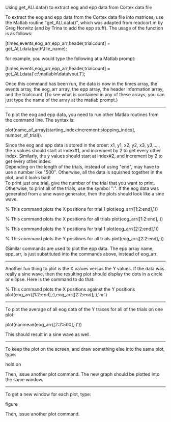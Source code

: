Using get_ALLdata() to extract eog and epp data from Cortex data file

To extract the eog and epp data from the Cortex data file into matrices, use the Matlab routine "get_ALLdata()", which was adapted from readcort.m by Greg Horwitz (and by Trina to add the epp stuff).  The usage of the function is as follows:

[times,events,eog_arr,epp_arr,header,trialcount] = get_ALLdata(path\file_name);

for example, you would type the following at a Matlab prompt:

[times,events,eog_arr,epp_arr,header,trialcount] = get_ALLdata('c:\matlabln\data\vout.1');

Once this command has been run, the data is now in the times array, the events array, the eog_arr array, the epp array, the header information array, and the trialcount.   (To see what is contained in any of these arrays, you can just type the name of the array at the matlab prompt.)
 
*******************

To plot the eog and epp data, you need to run other Matlab routines from the command line.  The syntax is:  

plot(name_of_array(starting_index:increment:stopping_index], number_of_trial)).

Since the eog  and epp data is stored in the order:  x1, y1, x2, y2, x3, y3,...., the x values should start at index#1, and increment by 2 to get every other index.  Similarly, the y values should start at index#2, and increment by 2 to get every other index.  
     Depending on the length of the trials, instead of using "end", may have to use a number like "500".  Otherwise, all the data is squished together in the plot, and it looks bad!  
     To print just one trial, give the number of the trial that you want to print.   Otherwise, to print all of the trials, use the symbol ":".    If the eog data was generated from a sine wave generator, then the plots should look like a sine wave.

% This command plots the X positions for trial 1
plot(eog_arr([1:2:end],1))

% This command plots the X positions for all trials
plot(eog_arr([1:2:end],:))

% This command plots the Y positions for trial 1
plot(eog_arr([2:2:end],1))

% This command plots the Y positions for all trials
plot(eog_arr([2:2:end],:))

(Similar commands are used to plot the epp data.  The epp array name, epp_arr, is just substituted into the commands above, instead of eog_arr.

******************

 Another fun thing to plot is the X values versus the Y values.  If the data was really a sine wave, then the resulting plot should display the dots in a circle or ellipse.  Here is the command to do that:

% This command plots the X positions against the Y positions
plot(eog_arr([1:2:end],:),eog_arr([2:2:end],:),'m.')

******************

To plot the average of all eog data of the Y traces for all of the trials on one plot:

plot(nanmean(eog_arr([2:2:500],:)'))

This should result in a sine wave as well.

******************
To keep the plot on the screen, and draw something else into the same plot, type:

hold on

Then, issue another plot command.  The new graph should be plotted into the same window.

******************
To get a new window for each plot, type:

figure

Then, issue another plot command.
